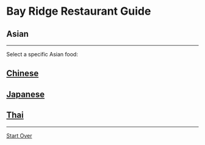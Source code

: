 # Bay Ridge Restaurant Guide
## Asian
---
Select a specific Asian food:
## [Chinese](chinese.md)
## [Japanese](japanese.md)
## [Thai](t.md)
---
[Start Over](../home.md)